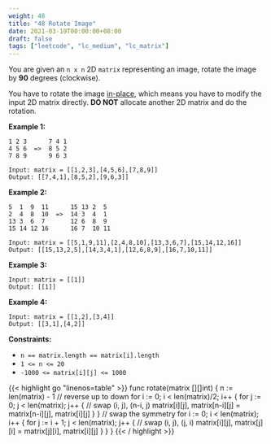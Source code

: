 ```yaml
---
weight: 48
title: "48 Rotate Image"
date: 2021-03-19T00:00:00+08:00
draft: false
tags: ["leetcode", "lc_medium", "lc_matrix"]
---
```


You are given an `n x n` 2D `matrix` representing an image, rotate the image by **90** degrees (clockwise).

You have to rotate the image [in-place](https://en.wikipedia.org/wiki/In-place_algorithm), which means you have to modify the input 2D matrix directly. **DO NOT** allocate another 2D matrix and do the rotation.

**Example 1:**
```
1 2 3      7 4 1
4 5 6  =>  8 5 2
7 8 9      9 6 3

Input: matrix = [[1,2,3],[4,5,6],[7,8,9]]
Output: [[7,4,1],[8,5,2],[9,6,3]]
```
**Example 2:**
```
5  1  9  11      15 13 2  5
2  4  8  10  =>  14 3  4  1
13 3  6  7       12 6  8  9
15 14 12 16      16 7  10 11

Input: matrix = [[5,1,9,11],[2,4,8,10],[13,3,6,7],[15,14,12,16]]
Output: [[15,13,2,5],[14,3,4,1],[12,6,8,9],[16,7,10,11]]
```
**Example 3:**
```
Input: matrix = [[1]]
Output: [[1]]
```
**Example 4:**
```
Input: matrix = [[1,2],[3,4]]
Output: [[3,1],[4,2]]
```

**Constraints:**
- `n == matrix.length == matrix[i].length`
- `1 <= n <= 20`
- `-1000 <= matrix[i][j] <= 1000`

<div class="tabs"></div>
<div class="tab-content">
<div id="golang" class="lang">
{{< highlight go "linenos=table" >}}
func rotate(matrix [][]int) {
	n := len(matrix) - 1
	// reverse up to down
	for i := 0; i < len(matrix)/2; i++ {
		for j := 0; j < len(matrix); j++ {
			// swap (i, j), (n-i, j)
			matrix[i][j], matrix[n-i][j] = matrix[n-i][j], matrix[i][j]
		}
	}
	// swap the symmetry
	for i := 0; i < len(matrix); i++ {
		for j := i + 1; j < len(matrix); j++ {
			// swap (i, j), (j, i)
			matrix[i][j], matrix[j][i] = matrix[j][i], matrix[i][j]
		}
	}
}
{{< / highlight >}}
</div>
</div>
